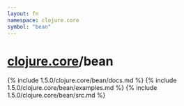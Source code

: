 ```yaml
---
layout: fn
namespace: clojure.core
symbol: "bean"
---
```


# [clojure.core](../)/bean

{% include 1.5.0/clojure.core/bean/docs.md %}
{% include 1.5.0/clojure.core/bean/examples.md %}
{% include 1.5.0/clojure.core/bean/src.md %}

